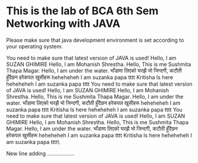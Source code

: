 # This is the lab of BCA 6th Sem Networking with JAVA

Please make sure that java development environment is set according to your operating system.

You need to make sure that latest version of JAVA is used!
Hello, I am SUZAN GHIMIRE
Hello, I am Mohanish Shrestha.
Hello, This is me Sushmita Thapa Magar.
Hello, I am under the water.
 भाँडामा लिएको घरझै भो जिन्दगी, कटौती हुँदैछन हरेकपल खुसीहरू
heheheheh I am suzanka papa
tttt
Kritisha Is here
heheheheh I am suzanka papa
tttt
You need to make sure that latest version of JAVA is used!
Hello, I am SUZAN GHIMIRE
Hello, I am Mohanish Shrestha.
Hello, This is me Sushmita Thapa Magar.
Hello, I am under the water.
 भाँडामा लिएको घरझै भो जिन्दगी, कटौती हुँदैछन हरेकपल खुसीहरू
heheheheh I am suzanka papa
tttt
Kritisha Is here
heheheheh I am suzanka papa
tttt
You need to make sure that latest version of JAVA is used!
Hello, I am SUZAN GHIMIRE
Hello, I am Mohanish Shrestha.
Hello, This is me Sushmita Thapa Magar.
Hello, I am under the water.
 भाँडामा लिएको घरझै भो जिन्दगी, कटौती हुँदैछन हरेकपल खुसीहरू
heheheheh I am suzanka papa
tttt
Kritisha Is here
heheheheh I am suzanka papa
tttt\\

New line adding ..................
